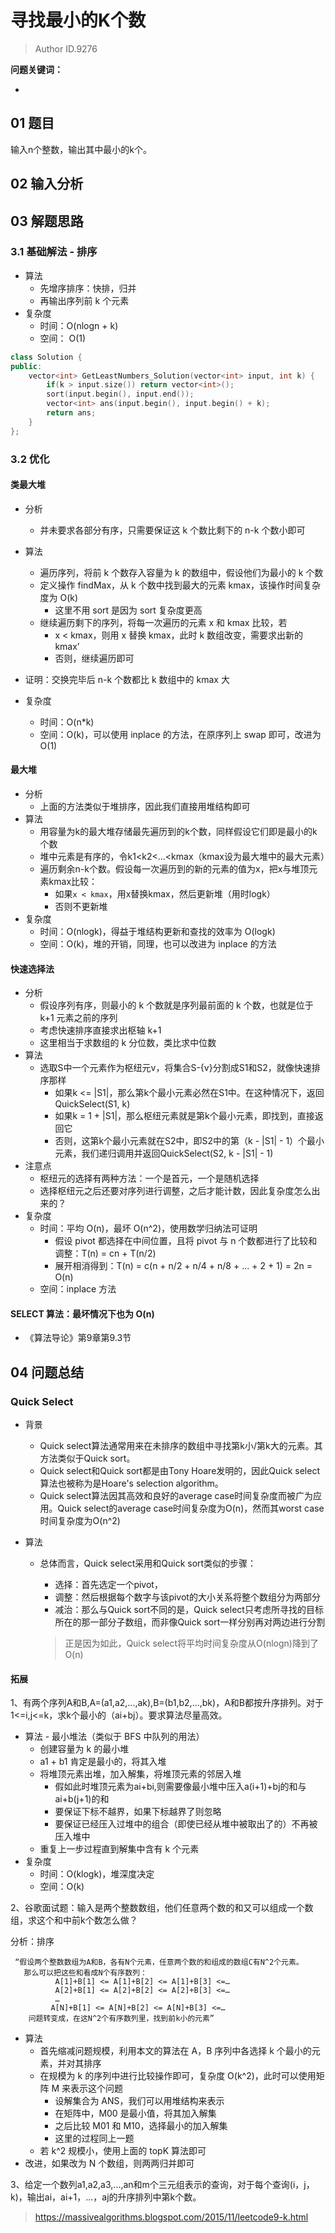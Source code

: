 # 寻找最小的K个数
> Author ID.9276 

**问题关键词：**

- 

## 01 题目

输入n个整数，输出其中最小的k个。

## 02 输入分析



## 03 解题思路

### 3.1 基础解法 - 排序

- 算法
  - 先增序排序：快排，归并
  - 再输出序列前 k 个元素
- 复杂度
  - 时间：O(nlogn + k)
  - 空间： O(1)

```c++
class Solution {
public:
    vector<int> GetLeastNumbers_Solution(vector<int> input, int k) {
        if(k > input.size()) return vector<int>();
        sort(input.begin(), input.end());
        vector<int> ans(input.begin(), input.begin() + k);
        return ans;
    }
};
```



### 3.2 优化

#### 类最大堆

- 分析
  - 并未要求各部分有序，只需要保证这 k 个数比剩下的 n-k 个数小即可

- 算法
  - 遍历序列，将前 k 个数存入容量为 k 的数组中，假设他们为最小的 k 个数
  - 定义操作 findMax，从 k 个数中找到最大的元素 kmax，该操作时间复杂度为 O(k)
    - 这里不用 sort 是因为 sort 复杂度更高
  - 继续遍历剩下的序列，将每一次遍历的元素 x 和 kmax 比较，若
    - x < kmax，则用 x 替换 kmax，此时 k 数组改变，需要求出新的 kmax’
    - 否则，继续遍历即可
- 证明：交换完毕后 n-k 个数都比 k 数组中的 kmax 大
- 复杂度
  - 时间：O(n*k)
  - 空间：O(k)，可以使用 inplace 的方法，在原序列上 swap 即可，改进为 O(1)

#### 最大堆

- 分析
  - 上面的方法类似于堆排序，因此我们直接用堆结构即可
- 算法
  - 用容量为k的最大堆存储最先遍历到的k个数，同样假设它们即是最小的k个数
  - 堆中元素是有序的，令k1<k2<...<kmax（kmax设为最大堆中的最大元素）
  - 遍历剩余n-k个数。假设每一次遍历到的新的元素的值为x，把x与堆顶元素kmax比较：
    - 如果`x < kmax`，用x替换kmax，然后更新堆（用时logk）
    - 否则不更新堆
- 复杂度
  - 时间：O(nlogk)，得益于堆结构更新和查找的效率为 O(logk)
  - 空间：O(k)，堆的开销，同理，也可以改进为 inplace 的方法

#### 快速选择法

- 分析
  - 假设序列有序，则最小的 k 个数就是序列最前面的 k 个数，也就是位于 k+1 元素之前的序列
  - 考虑快速排序直接求出枢轴 k+1
  - 这里相当于求数组的 k 分位数，类比求中位数
- 算法
  - 选取S中一个元素作为枢纽元v，将集合S-{v}分割成S1和S2，就像快速排序那样
    - 如果k <= |S1|，那么第k个最小元素必然在S1中。在这种情况下，返回QuickSelect(S1, k)
    - 如果k = 1 + |S1|，那么枢纽元素就是第k个最小元素，即找到，直接返回它
    - 否则，这第k个最小元素就在S2中，即S2中的第（k - |S1| - 1）个最小元素，我们递归调用并返回QuickSelect(S2, k - |S1| - 1)
- 注意点
  - 枢纽元的选择有两种方法：一个是首元，一个是随机选择
  - 选择枢纽元之后还要对序列进行调整，之后才能计数，因此复杂度怎么出来的？
- 复杂度
  - 时间：平均 O(n)，最坏 O(n^2)，使用数学归纳法可证明
    - 假设 pivot 都选择在中间位置，且将 pivot 与 n 个数都进行了比较和调整：T(n) = cn + T(n/2)
    - 展开相消得到：T(n) = c(n + n/2 + n/4 + n/8 + ... + 2 + 1) = 2n = O(n)
  - 空间：inplace 方法

#### SELECT 算法：最坏情况下也为 O(n)

- 《算法导论》第9章第9.3节

## 04 问题总结

### Quick Select

- 背景

  - Quick select算法通常用来在未排序的数组中寻找第k小/第k大的元素。其方法类似于Quick sort。
  - Quick select和Quick sort都是由Tony Hoare发明的，因此Quick select算法也被称为是Hoare's selection algorithm。
  - Quick select算法因其高效和良好的average case时间复杂度而被广为应用。Quick select的average case时间复杂度为O(n)，然而其worst case时间复杂度为O(n^2)

- 算法

  - 总体而言，Quick select采用和Quick sort类似的步骤：

    - 选择：首先选定一个pivot，
    - 调整：然后根据每个数字与该pivot的大小关系将整个数组分为两部分
    - 减治：那么与Quick sort不同的是，Quick select只考虑所寻找的目标所在的那一部分子数组，而非像Quick sort一样分别再对两边进行分割

    > 正是因为如此，Quick select将平均时间复杂度从O(nlogn)降到了O(n)

#### 拓展

1、有两个序列A和B,A=(a1,a2,...,ak),B=(b1,b2,...,bk)，A和B都按升序排列。对于1<=i,j<=k，求k个最小的（ai+bj）。要求算法尽量高效。

- 算法 - 最小堆法（类似于 BFS 中队列的用法）
  - 创建容量为 k 的最小堆
  - a1 + b1 肯定是最小的，将其入堆
  - 将堆顶元素出堆，加入解集，将堆顶元素的邻居入堆
    - 假如此时堆顶元素为ai+bi,则需要像最小堆中压入a(i+1)+bj的和与ai+b(j+1)的和
    - 要保证下标不越界，如果下标越界了则忽略
    - 要保证已经压入过堆中的组合（即使已经从堆中被取出了的）不再被压入堆中
  - 重复上一步过程直到解集中含有 k 个元素
- 复杂度
  - 时间：O(klogk)，堆深度决定
  - 空间：O(k)

2、谷歌面试题：输入是两个整数数组，他们任意两个数的和又可以组成一个数组，求这个和中前k个数怎么做？

分析：排序

```
 “假设两个整数数组为A和B，各有N个元素，任意两个数的和组成的数组C有N^2个元素。
   那么可以把这些和看成N个有序数列：
          A[1]+B[1] <= A[1]+B[2] <= A[1]+B[3] <=…
          A[2]+B[1] <= A[2]+B[2] <= A[2]+B[3] <=…
          …
         A[N]+B[1] <= A[N]+B[2] <= A[N]+B[3] <=…
    问题转变成，在这N^2个有序数列里，找到前k小的元素”
```

- 算法
  - 首先缩减问题规模，利用本文的算法在 A，B 序列中各选择 k 个最小的元素，并对其排序
  - 在规模为 k 的序列中进行比较操作即可，复杂度 O(k^2)，此时可以使用矩阵 M 来表示这个问题
    - 设解集合为 ANS，我们可以用堆结构来表示
    - 在矩阵中，M00 是最小值，将其加入解集
    - 之后比较 M01 和 M10，选择最小的加入解集
    - 这里的过程同上一题
  - 若 k^2 规模小，使用上面的 topK 算法即可
- 改进，如果改为 N 个数组，则两两归并即可

3、给定一个数列a1,a2,a3,...,an和m个三元组表示的查询，对于每个查询(i，j，k)，输出ai，ai+1，...，aj的升序排列中第k个数。

> https://massivealgorithms.blogspot.com/2015/11/leetcode9-k.html